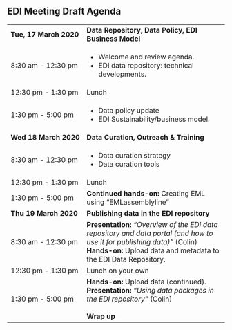 ## EDI Meeting Draft Agenda

<table>
  <tr>
    <td nowrap><strong>Tue, 17 March 2020</strong></td>
    <td><strong>Data Repository, Data Policy, EDI Business Model
</strong></td>
  </tr>
  <tr>
    <td nowrap>8:30 am - 12:30 pm</td>
    <td><ul><li>Welcome and review agenda.</li><li>EDI data repository: technical developments.</ul>
   </td>
 </tr>
 <tr>
    <td nowrap>12:30 pm - 1:30 pm</td><td>Lunch</td>
  </tr>
 <tr>
    <td nowrap>1:30 pm - 5:00 pm</td>
    <td><ul><li>Data policy update</li><li>EDI Sustainability/business model.</ul></li>
   </td>
 </tr>
  <tr>
    <td nowrap><strong>Wed 18 March 2020</strong></td><td><strong>Data Curation, Outreach & Training</strong></td>
  </tr>
  <tr>
    <td nowrap>8:30 am - 12:30 pm</td>
    <td><ul><li>Data curation strategy</li><li>Data curation tools</ul></li>
   </td>
 </tr>
 <tr>
    <td nowrap>12:30 pm - 1:30 pm</td><td>Lunch</td>
  </tr>
  <tr>
    <td nowrap>1:30 pm - 5:00 pm</td>
    <td><strong>Continued hands-on:</strong> Creating EML using “EMLassemblyline”
   </td>
 </tr>
    <td><strong>Thu 19 March 2020</strong></td><td><strong> Publishing data in the EDI repository</strong></td>
  </tr>
  <tr>
    <td nowrap>8:30 am - 12:30 pm</td>
    <td><strong>Presentation:</strong> <i>“Overview of the EDI data repository and data portal (and how to use it for publishing data)”</i> (Colin)<br><strong>Hands-on:</strong> Upload data and metadata to the EDI Data Repository.   </td>
 </tr>
 <tr>
    <td nowrap>12:30 pm - 1:30 pm</td>
    <td>Lunch on your own</td>
  </tr>
 <tr>
    <td nowrap>1:30 pm - 5:00 pm</td>
    <td><strong>Hands-on:</strong> Upload data (continued).<br><strong>Presentation:</strong> <i>“Using data packages in the EDI repository”</i> (Colin)<br><br><strong>Wrap up</strong>
   </td>
 </tr>
</table>
